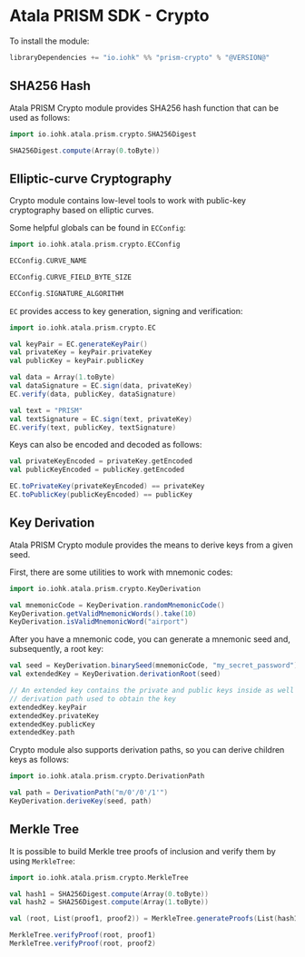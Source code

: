 # Atala PRISM SDK - Crypto

To install the module:
```scala
libraryDependencies += "io.iohk" %% "prism-crypto" % "@VERSION@"
```

## SHA256 Hash

Atala PRISM Crypto module provides SHA256 hash function that can be used as follows:
```scala mdoc:to-string
import io.iohk.atala.prism.crypto.SHA256Digest

SHA256Digest.compute(Array(0.toByte))
```

## Elliptic-curve Cryptography

Crypto module contains low-level tools to work with public-key cryptography based on elliptic curves.

Some helpful globals can be found in `ECConfig`:
```scala mdoc
import io.iohk.atala.prism.crypto.ECConfig

ECConfig.CURVE_NAME

ECConfig.CURVE_FIELD_BYTE_SIZE

ECConfig.SIGNATURE_ALGORITHM
```

`EC` provides access to key generation, signing and verification:
```scala mdoc:to-string
import io.iohk.atala.prism.crypto.EC

val keyPair = EC.generateKeyPair()
val privateKey = keyPair.privateKey
val publicKey = keyPair.publicKey

val data = Array(1.toByte)
val dataSignature = EC.sign(data, privateKey)
EC.verify(data, publicKey, dataSignature)

val text = "PRISM"
val textSignature = EC.sign(text, privateKey)
EC.verify(text, publicKey, textSignature)
```

Keys can also be encoded and decoded as follows:
```scala mdoc:to-string
val privateKeyEncoded = privateKey.getEncoded
val publicKeyEncoded = publicKey.getEncoded

EC.toPrivateKey(privateKeyEncoded) == privateKey
EC.toPublicKey(publicKeyEncoded) == publicKey
```

## Key Derivation

Atala PRISM Crypto module provides the means to derive keys from a given seed.

First, there are some utilities to work with mnemonic codes:
```scala mdoc
import io.iohk.atala.prism.crypto.KeyDerivation

val mnemonicCode = KeyDerivation.randomMnemonicCode()
KeyDerivation.getValidMnemonicWords().take(10)
KeyDerivation.isValidMnemonicWord("airport")
```

After you have a mnemonic code, you can generate a mnemonic seed and, subsequently, a root key:
```scala mdoc:to-string
val seed = KeyDerivation.binarySeed(mnemonicCode, "my_secret_password")
val extendedKey = KeyDerivation.derivationRoot(seed)

// An extended key contains the private and public keys inside as well as the
// derivation path used to obtain the key
extendedKey.keyPair
extendedKey.privateKey
extendedKey.publicKey
extendedKey.path
```

Crypto module also supports derivation paths, so you can derive children keys as follows:
```scala mdoc:to-string
import io.iohk.atala.prism.crypto.DerivationPath

val path = DerivationPath("m/0'/0'/1'")
KeyDerivation.deriveKey(seed, path)
```

## Merkle Tree

It is possible to build Merkle tree proofs of inclusion and verify them by using `MerkleTree`:
```scala mdoc:to-string
import io.iohk.atala.prism.crypto.MerkleTree

val hash1 = SHA256Digest.compute(Array(0.toByte))
val hash2 = SHA256Digest.compute(Array(1.toByte))

val (root, List(proof1, proof2)) = MerkleTree.generateProofs(List(hash1, hash2))

MerkleTree.verifyProof(root, proof1)
MerkleTree.verifyProof(root, proof2)
```
